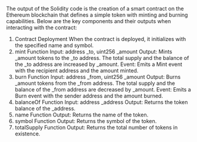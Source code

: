 The output of the Solidity code is the creation of a smart contract on the Ethereum blockchain that defines a simple token with minting and burning capabilities. Below are the key components and their outputs when interacting with the contract:

1. Contract Deployment
When the contract is deployed, it initializes with the specified name and symbol.
2. mint Function
Input: address _to, uint256 _amount
Output: Mints _amount tokens to the _to address. The total supply and the balance of the _to address are increased by _amount.
Event: Emits a Mint event with the recipient address and the amount minted.
3. burn Function
Input: address _from, uint256 _amount
Output: Burns _amount tokens from the _from address. The total supply and the balance of the _from address are decreased by _amount.
Event: Emits a Burn event with the sender address and the amount burned.
4. balanceOf Function
Input: address _address
Output: Returns the token balance of the _address.
5. name Function
Output: Returns the name of the token.
6. symbol Function
Output: Returns the symbol of the token.
7. totalSupply Function
Output: Returns the total number of tokens in existence.
